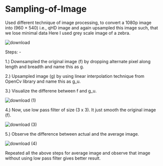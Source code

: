 # Sampling-of-Image
Used different technique of image processing, to convert a 1080p image into (960 × 540) i.e., qHD image and again upsampled this image such, that we lose minimal data
Here I used grey scale image of a zebra.

![download](https://user-images.githubusercontent.com/58924096/127784274-b28461b8-2d74-418a-a12a-47acc187ef68.png)

Steps: - 

1.) Downsampled the original image (f) by dropping alternate pixel along length and breadth and name this as g. 

2.) Upsampled image (g) by using linear interpolation technique from OpenCv library and name this as g_u.

3.) Visualize the differene between f and g_u. 

![download (1)](https://user-images.githubusercontent.com/58924096/127784760-070226ef-0211-4b24-aba5-f31b9f061511.png)

4.) Now, use low pass filter of size (3 x 3). It just smooth the original image (f).

![download (3)](https://user-images.githubusercontent.com/58924096/127785090-594ac9f5-d9bf-401f-b517-df87ad63672c.png)

5.) Observe the difference between actual and the average image. 

![download (4)](https://user-images.githubusercontent.com/58924096/127785826-3f25a507-6962-41a8-a3d0-42cda56f6a9c.png)

Repeated all the above steps for average image and observe that image without using low pass filter gives better result.  
